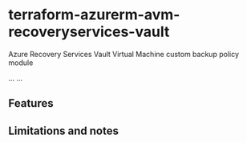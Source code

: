 # terraform-azurerm-avm-recoveryservices-vault

Azure Recovery Services Vault Virtual Machine custom backup policy module

...
...

## Features



## Limitations and notes

